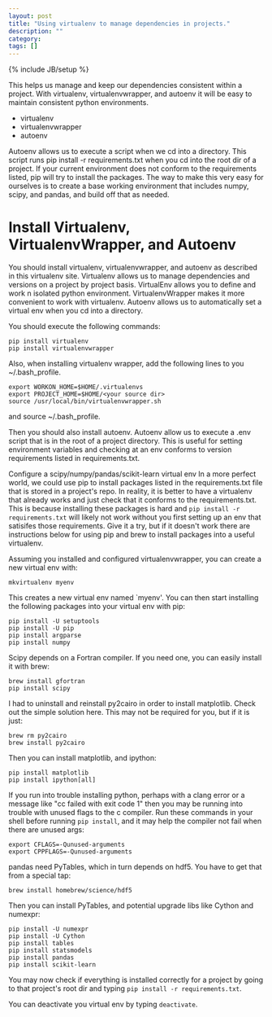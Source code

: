 ```yaml
---
layout: post
title: "Using virtualenv to manage dependencies in projects."
description: ""
category: 
tags: []
---
```

{% include JB/setup %}

This helps us manage and keep our dependencies consistent 
within a project. With virtualenv, virtualenvwrapper, and autoenv it will be 
easy to maintain consistent python environments. 

* virtualenv
* virtualenvwrapper
* autoenv


Autoenv allows us to execute 
a script when we cd into a directory. This script runs pip install -r 
requirements.txt when you cd into the root dir of a project. If your current 
environment does not conform to the requirements listed, pip will try to 
install the packages. The way to make this very easy for ourselves is to create
a base working environment that includes numpy, scipy, and pandas, and build 
off that as needed.

Install Virtualenv, VirtualenvWrapper, and Autoenv
===================================================
You should install virtualenv, virtualenvwrapper, and autoenv as described in 
this virtualenv site. Virtualenv allows us to manage dependencies and versions
on a project by project basis. VirtualEnv allows you to define and work n 
isolated python environment. VirtualenvWrapper makes it more convenient to 
work with virtualenv. Autoenv allows us to automatically set a virtual env 
when you cd into a directory.

You should execute the following commands:

    pip install virtualenv
    pip install virtualenvwrapper
Also, when installing virtualenv wrapper, add the following lines to you ~/.bash_profile.

    export WORKON_HOME=$HOME/.virtualenvs
    export PROJECT_HOME=$HOME/<your source dir>
    source /usr/local/bin/virtualenvwrapper.sh

and source ~/.bash_profile.

Then you should also install autoenv. Autoenv allow us to execute a .env script
 that is in the root of a project directory. This is useful for setting 
 environment variables and checking at an env conforms to version requirements
  listed in requirements.txt.

Configure a scipy/numpy/pandas/scikit-learn virtual env
In a more perfect world, we could use pip to install packages listed in the 
requirements.txt file that is stored in a project's repo. In reality, it is 
better to have a virtualenv that already works and just check that it conforms
to the requirements.txt. This is because installing these packages is hard and
`pip install -r requirements.txt` will likely not work without you first 
setting up an env that satisifes those requirements. Give it a try, but if it
doesn't work there are instructions below for using pip and brew to install 
packages into a useful virtualenv.

Assuming you installed and configured virtualenvwrapper, you can create a new virtual env with:

    mkvirtualenv myenv

This creates a new virtual env named `myenv'.
You can then start installing
the following packages into your virtual env with pip:
    
    pip install -U setuptools
    pip install -U pip
    pip install argparse
    pip install numpy

Scipy depends on a Fortran compiler. If you need one, you can easily install it with brew:

    brew install gfortran
    pip install scipy

I had to uninstall and reinstall py2cairo in order to install matplotlib. Check out the simple solution here. This may not be required for you, but if it is just:

    brew rm py2cairo
    brew install py2cairo

Then you can install matplotlib, and ipython:

    pip install matplotlib
    pip install ipython[all]

If you run into trouble installing python, perhaps with a clang error or a 
message like "cc failed with exit code 1" then you may be running into trouble
with unused flags to the c compiler. Run these commands in your shell before 
running `pip install`, and it may help the compiler not fail when there are unused args:

    export CFLAGS=-Qunused-arguments
    export CPPFLAGS=-Qunused-arguments

pandas need PyTables, which in turn depends on hdf5. You have to get that from a special tap:

    brew install homebrew/science/hdf5

Then you can install PyTables, and potential upgrade libs like Cython and numexpr:

    pip install -U numexpr
    pip install -U Cython
    pip install tables
    pip install statsmodels
    pip install pandas
    pip install scikit-learn

You may now check if everything is installed correctly for a project by going 
to that project's root dir and typing `pip install -r requirements.txt`.

You can deactivate you virtual env by typing `deactivate`.

